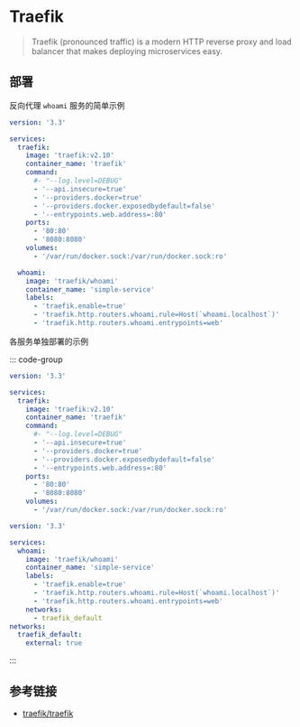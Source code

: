 # Traefik

> Traefik (pronounced traffic) is a modern HTTP reverse proxy and load balancer that makes deploying microservices easy.

## 部署

反向代理 `whoami` 服务的简单示例

```yml
version: '3.3'

services:
  traefik:
    image: 'traefik:v2.10'
    container_name: 'traefik'
    command:
      #- "--log.level=DEBUG"
      - '--api.insecure=true'
      - '--providers.docker=true'
      - '--providers.docker.exposedbydefault=false'
      - '--entrypoints.web.address=:80'
    ports:
      - '80:80'
      - '8080:8080'
    volumes:
      - '/var/run/docker.sock:/var/run/docker.sock:ro'

  whoami:
    image: 'traefik/whoami'
    container_name: 'simple-service'
    labels:
      - 'traefik.enable=true'
      - 'traefik.http.routers.whoami.rule=Host(`whoami.localhost`)'
      - 'traefik.http.routers.whoami.entrypoints=web'
```

各服务单独部署的示例

::: code-group

```yml [traefik]
version: '3.3'

services:
  traefik:
    image: 'traefik:v2.10'
    container_name: 'traefik'
    command:
      #- "--log.level=DEBUG"
      - '--api.insecure=true'
      - '--providers.docker=true'
      - '--providers.docker.exposedbydefault=false'
      - '--entrypoints.web.address=:80'
    ports:
      - '80:80'
      - '8080:8080'
    volumes:
      - '/var/run/docker.sock:/var/run/docker.sock:ro'
```

```yml [whoami]
version: '3.3'

services:
  whoami:
    image: 'traefik/whoami'
    container_name: 'simple-service'
    labels:
      - 'traefik.enable=true'
      - 'traefik.http.routers.whoami.rule=Host(`whoami.localhost`)'
      - 'traefik.http.routers.whoami.entrypoints=web'
    networks:
      - traefik_default
networks:
  traefik_default:
    external: true
```

:::

## 参考链接

- [traefik/traefik](https://github.com/traefik/traefik/)
